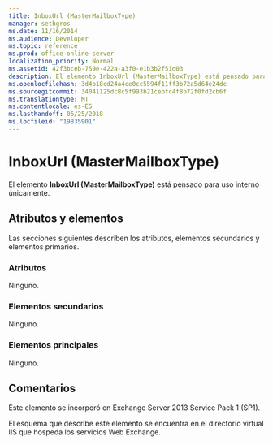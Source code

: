 ```yaml
---
title: InboxUrl (MasterMailboxType)
manager: sethgros
ms.date: 11/16/2014
ms.audience: Developer
ms.topic: reference
ms.prod: office-online-server
localization_priority: Normal
ms.assetid: 42f3bceb-759e-422a-a3f0-e1b3b2f51d03
description: El elemento InboxUrl (MasterMailboxType) está pensado para uso interno únicamente.
ms.openlocfilehash: 3d4b18cd24a4ce0cc5594f11ff3b72a5d64e24dc
ms.sourcegitcommit: 34041125dc8c5f993b21cebfc4f8b72f0fd2cb6f
ms.translationtype: MT
ms.contentlocale: es-ES
ms.lasthandoff: 06/25/2018
ms.locfileid: "19835901"
---
```

# <a name="inboxurl-mastermailboxtype"></a>InboxUrl (MasterMailboxType)

El elemento **InboxUrl (MasterMailboxType)** está pensado para uso interno únicamente. 

## <a name="attributes-and-elements"></a>Atributos y elementos

Las secciones siguientes describen los atributos, elementos secundarios y elementos primarios.
  
### <a name="attributes"></a>Atributos

Ninguno.
  
### <a name="child-elements"></a>Elementos secundarios

Ninguno.
  
### <a name="parent-elements"></a>Elementos principales

Ninguno.
  
## <a name="remarks"></a>Comentarios

Este elemento se incorporó en Exchange Server 2013 Service Pack 1 (SP1).
  
El esquema que describe este elemento se encuentra en el directorio virtual IIS que hospeda los servicios Web Exchange.
  

